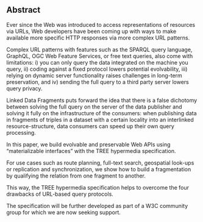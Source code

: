 ## Abstract
<!-- Context      -->
Ever since the Web was introduced to access representations of resources via URLs, Web developers have been coming up with ways to make available more specific HTTP responses via more complex URL patterns.
<!-- Need         -->
Complex URL patterns with features such as the SPARQL query language, GraphQL, OGC Web Feature Services, or free text queries, also come with limitations:
i) you can only query the data integrated on the machine you query,
ii) coding against a fixed protocol lowers potential evolvability,
iii) relying on dynamic server functionality raises challenges in long-term preservation, and
iv) sending the full query to a third party server lowers query privacy.
<!-- Task         -->
Linked Data Fragments puts forward the idea that there is a false dichotomy between solving the full query on the server of the data publisher and solving it fully on the infrastructure of the consumers:
when publishing data in fragments of triples in a dataset with a certain locality into an interlinked resource-structure, data consumers can speed up their own query processing.
<!--Linked Data Event Streams extends upon these ideas and proposes a priority shield for what fragmentations should be built first: i) a fragmentation that makes replication and synchronization efficient for other actors to build their own views, ii) fragmentations of such an event stream according, and iii) querying protocols.-->
<!-- Object       -->
In this paper, we build evolvable and preservable Web APIs using “materializable interfaces” with the TREE hypermedia specification.
<!-- Findings     -->
For use cases such as route planning, full-text search, geospatial look-ups or replication and synchronization, we show how to build a fragmentation by qualifying the relation from one fragment to another.
<!-- Conclusion   -->
This way, the TREE hypermedia specification helps to overcome the four drawbacks of URL-based query protocols.
<!-- Perspectives -->
The specification will be further developed as part of a W3C community group for which we are now seeking support.

<!--
Future work
 → W3C community group around this: please support
 → Comunica support, etc.
-->

<!--Important note: by design we chose not to annotate triples. We believe we should always publish members in a collection described by triples.

I’m more and more starting to be convinced that we should never publish just “triples”, but that we should publish members of a collection described using triples. I’ve always struggled with how to position Triple Pattern Fragments and the likes properly in a data architecture, and how to describe what happens to your data when you fragment your data according to TPF. With TPF you think from the perspective of a query agent → I want to resolve this query pattern, so the server should give me these controls. You’re not
-->

